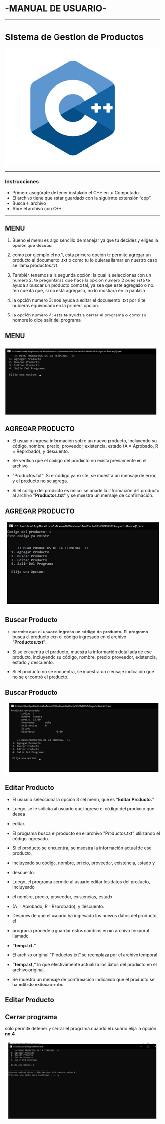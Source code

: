 # -MANUAL DE USUARIO-

------------


# Sistema de Gestion de Productos
![](https://github.com/Yovanygt/imagenes/blob/main/logo%20c++.jpg?raw=true)

------------


### Instrucciones

- Primero asegúrate de tener instalado el C++ en tu Computador
- El archivo tiene que estar guardado con la siguiente extensión “cpp”.
- Busca el archivo
- Abre el archivo con C++

------------


## MENU

1. Bueno el menu es algo sencillo de manejar ya que tú decides y eliges la opción que deseas.

2. como por ejemplo el no.1, esta primera opción te permite agregar un producto al documento .txt o como tu lo quieras llamar en nuestro caso se llama productos.txt
3. También tenemos a la segunda opción: la cual la seleccionas con un numero 2, te preguntaras que hace la opción numero 2 pues esta te ayuda a buscar un producto como tal, ya sea que este agregado o no. ten cuenta que, si no está agregado, no lo mostrara en la pantalla

5. la opción numero 3: nos ayuda a editar el documento .txt por si te hubieras equivocado en la primera opción.

7. la opción numero 4: esta te ayuda a cerrar el programa o como su nombre lo dice salir del programa

## MENU
![](https://github.com/Yovanygt/imagenes/blob/main/menu%20c++.jpg?raw=true)

## AGREGAR PRODUCTO

- El usuario ingresa información sobre un nuevo producto, incluyendo su código, nombre, precio, proveedor, existencia, estado (A = Aprobado, R = Reprobado), y descuento.

- Se verifica que el código del producto no exista previamente en el archivo
- "Productos.txt". Si el código ya existe, se muestra un mensaje de error, y el producto no se agrega.

- Si el código del producto es único, se añade la información del producto al archivo "**Productos.txt**" y se muestra un mensaje de confirmación.
## AGREGAR PRODUCTO
![](https://github.com/Yovanygt/imagenes/blob/main/agregar%20c++.jpg?raw=true)


## Buscar Producto

- permite que el usuario ingresa un código de producto. El programa busca el producto con el código ingresado en el archivo "**Productos.txt".**

- Si se encuentra el producto, muestra la información detallada de ese producto, incluyendo su código, nombre, precio, proveedor, existencia, estado y descuento.

- Si el producto no se encuentra, se muestra un mensaje indicando que no se encontró el producto.

## Buscar Producto
![](https://github.com/Yovanygt/imagenes/blob/main/buscar%20c++.jpg?raw=true)


## Editar Producto

- El usuario selecciona la opción 3 del menú, que es "**Editar Producto.**"

- Luego, se le solicita al usuario que ingrese el código del producto que desea
- editar.

- El programa busca el producto en el archivo "Productos.txt" utilizando el código ingresado.

- Si el producto se encuentra, se muestra la información actual de ese producto,

- incluyendo su código, nombre, precio, proveedor, existencia, estado y
- descuento.

- Luego, el programa permite al usuario editar los datos del producto, incluyendo

- el nombre, precio, proveedor, existencias, estado
- (A = Aprobado, R =Reprobado), y descuento.

- Después de que el usuario ha ingresado los nuevos datos del producto, el
- programa procede a guardar estos cambios en un archivo temporal llamado
- **"temp.txt."**

- El archivo original "Productos.txt" se reemplaza por el archivo temporal
- **"temp.txt,"** lo que efectivamente actualiza los datos del producto en el archivo original.

- Se muestra un mensaje de confirmación indicando que el producto se ha editado exitosamente.
## Editar Producto


## Cerrar programa

solo permite detener y cerrar el programa cuando el usuario elija la opción **no.4**

![](https://github.com/Yovanygt/imagenes/blob/main/cerrar%20c++.jpg?raw=true)



